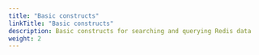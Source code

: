 ```yaml
---
title: "Basic constructs"
linkTitle: "Basic constructs"
description: Basic constructs for searching and querying Redis data
weight: 2
---
```



